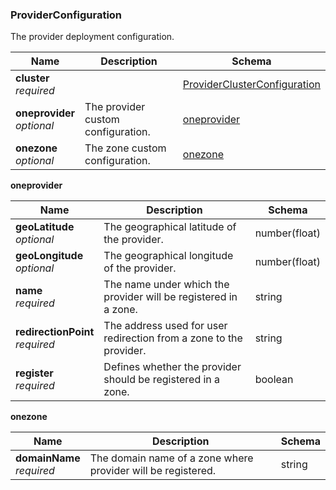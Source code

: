 
<a name="providerconfiguration"></a>
### ProviderConfiguration
The provider deployment configuration.


|Name|Description|Schema|
|---|---|---|
|**cluster**  <br>*required*||[ProviderClusterConfiguration](ProviderClusterConfiguration.md#providerclusterconfiguration)|
|**oneprovider**  <br>*optional*|The provider custom configuration.|[oneprovider](#providerconfiguration-oneprovider)|
|**onezone**  <br>*optional*|The zone custom configuration.|[onezone](#providerconfiguration-onezone)|

<a name="providerconfiguration-oneprovider"></a>
**oneprovider**

|Name|Description|Schema|
|---|---|---|
|**geoLatitude**  <br>*optional*|The geographical latitude of the provider.|number(float)|
|**geoLongitude**  <br>*optional*|The geographical longitude of the provider.|number(float)|
|**name**  <br>*required*|The name under which the provider will be registered in a zone.|string|
|**redirectionPoint**  <br>*required*|The address used for user redirection from a zone to the provider.|string|
|**register**  <br>*required*|Defines whether the provider should be registered in a zone.|boolean|

<a name="providerconfiguration-onezone"></a>
**onezone**

|Name|Description|Schema|
|---|---|---|
|**domainName**  <br>*required*|The domain name of a zone where provider will be registered.|string|



